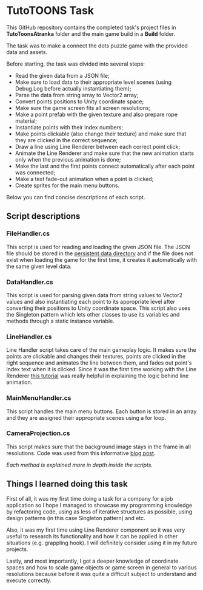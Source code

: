 # TutoTOONS Task
This GitHub repository contains the completed task's project files in **TutoToonsAtranka** folder and the main game build in a **Build** folder.

The task was to make a connect the dots puzzle game with the provided data and assets.

Before starting, the task was divided into several steps:
- Read the given data from a JSON file;
- Make sure to load data to their appropriate level scenes (using Debug.Log before actually instantiating them);
- Parse the data from string array to Vector2 array;
- Convert points positions to Unity coordinate space;
- Make sure the game screen fits all screen resolutions;
- Make a point prefab with the given texture and also prepare rope material;
- Instantiate points with their index numbers;
- Make points clickable (also change their texture) and make sure that they are clicked in the correct sequence;
- Draw a line using Line Renderer between each correct point click;
- Animate the Line Renderer and make sure that the new animation starts only when the previous animation is done;
- Make the last and the first points connect automatically after each point was connected;
- Make a text fade-out animation when a point is clicked;
- Create sprites for the main menu buttons.

Below you can find concise descriptions of each script.
## Script descriptions
### FileHandler.cs
This script is used for reading and loading the given JSON file. The JSON file should be stored in the [persistent data directory](https://docs.unity3d.com/ScriptReference/Application-persistentDataPath.html) and if the file does not exist when loading the game for the first time, it creates it automatically with the same given level data.
### DataHandler.cs
This script is used for parsing given data from string values to Vector2 values and also instantiating each point to its appropriate level after converting their positions to Unity coordinate space. This script also uses the Singleton pattern which lets other classes to use its variables and methods through a static instance variable. 
### LineHandler.cs
Line Handler script takes care of the main gameplay logic. It makes sure the points are clickable and changes their textures, points are clicked in the right sequence and animates the line between them, and fades out point's index text when it is clicked.
Since it was the first time working with the Line Renderer [this tutorial](https://www.youtube.com/watch?v=RMM3BAick4I&ab_channel=HamzaHerbou) was really helpful in explaining the logic behind line animation.
### MainMenuHandler.cs
This script handles the main menu buttons. Each button is stored in an array and they are assigned their appropriate scenes using a for loop.
### CameraProjection.cs
This script makes sure that the background image stays in the frame in all resolutions. Code was used from this informative [blog post](https://awesometuts.com/blog/support-mobile-screen-sizes-unity/).

*Each method is explained more in depth inside the scripts.*
## Things I learned doing this task
First of all, it was my first time doing a task for a company for a job application so I hope I managed to showcase my programming knowledge by refactoring code, using as less of iterative structures as possible, using design patterns (in this case Singleton pattern) and etc.

Also, it was my first time using Line Renderer component so it was very useful to research its functionality and how it can be applied in other situations (e.g. grappling hook). I will definitely consider using it in my future projects.

Lastly, and most importantly, I got a deeper knowledge of coordinate spaces and how to scale game objects or game screen in general to various resolutions because before it was quite a difficult subject to understand and execute correctly.
